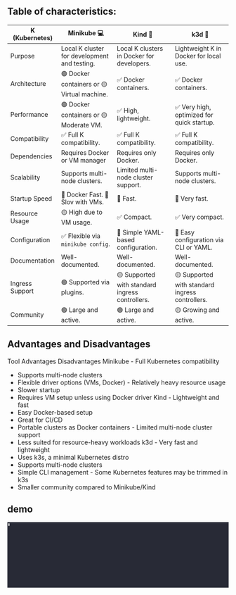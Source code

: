 ## Table of characteristics: 

K (Kubernetes)  | Minikube 💻                                   | Kind 🐳                                        | k3d 🚀
----------------|-----------------------------------------------|------------------------------------------------|----------------------------------------------
Purpose         | Local K cluster for development and testing.  | Local K clusters in Docker for developers.     | Lightweight K in Docker for local use.
Architecture    | 🟢 Docker containers or 🟡 Virtual machine.   | ✅ Docker containers.                          | ✅ Docker containers.
Performance     | 🟢 Docker containers or 🟡 Moderate VM.       | ✅ High, lightweight.                          | ✅ Very high, optimized for quick startup.
Compatibility   | ✅ Full K compatibility.                      | ✅ Full K compatibility.                       | ✅ Full K compatibility.
Dependencies    | Requires Docker or VM manager                 | Requires only Docker.                          | Requires only Docker.
Scalability     | Supports multi-node clusters.                 | Limited multi-node cluster support.            | Supports multi-node clusters.
Startup Speed   | 🐇 Docker Fast. 🐢 Slov with VMs.             | 🐇 Fast.                                       | 🚀 Very fast.
Resource Usage  | 🟡 High due to VM usage.                      | ✅ Compact.                                    |   ✅ Very compact.
Configuration   | ✅ Flexible via `minikube config`.            | 📝 Simple YAML-based configuration.            | 📝 Easy configuration via CLI or YAML.
Documentation   | Well-documented.                              | Well-documented.                               | Well-documented.
Ingress Support | 🟢 Supported via plugins.                     | 🟡 Supported with standard ingress controllers.| 🟡 Supported with standard ingress controllers.
Community       | 🟢 Large and active.                          | 🟢 Large and active.                           | 🟡 Growing and active.

## Advantages and Disadvantages

Tool	Advantages	Disadvantages
Minikube	- Full Kubernetes compatibility
- Supports multi-node clusters
- Flexible driver options (VMs, Docker)	- Relatively heavy resource usage
- Slower startup
- Requires VM setup unless using Docker driver
Kind	- Lightweight and fast
- Easy Docker-based setup
- Great for CI/CD
- Portable clusters as Docker containers	- Limited multi-node cluster support
- Less suited for resource-heavy workloads
k3d	- Very fast and lightweight
- Uses k3s, a minimal Kubernetes distro
- Supports multi-node clusters
- Simple CLI management	- Some Kubernetes features may be trimmed in k3s
- Smaller community compared to Minikube/Kind
## demo

![Image](demo.gif)
